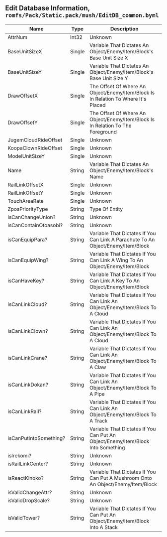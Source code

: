 ## Edit Database Information, `romfs/Pack/Static.pack/mush/EditDB_common.byml`

| Name | Type | Description                                                                                                                                                                                                                                                                           |
|--------|------|---------------------------------------------------------------------------------------------------------------------------------------------------------------------------------------------------------------------------------------------------------------------------------------|
| AttrNum | Int32 | Unknown
| BaseUnitSizeX | Single | Variable That Dictates An Object/Enemy/Item/Block's Base Unit Size X
| BaseUnitSizeY | Single | Variable That Dictates An Object/Enemy/Item/Block's Base Unit Size Y
| DrawOffsetX | Single | The Offset Of Where An Object/Enemy/Item/Block Is In Relation To Where It's Placed
| DrawOffsetY | Single | The Offset Of Where An Object/Enemy/Item/Block Is In Relation To The Foreground
| JugemCloudRideOffset | Single | Unknown
| KoopaClownRideOffset | Single | Unknown
| ModelUnitSizeY | Single | Unknown
| Name | String | Variable That Dictates An Object/Enemy/Item/Block's Name
| RailLinkOffsetX | Single | Unknown
| RailLinkOffsetY | Single | Unknown
| TouchAreaRate | Single | Unknown
| ZposPriorityType | String | Type Of Entity
| isCanChangeUnion? | String | Unknown
| isCanContainOtoasobi? | String | Unknown
| isCanEquipPara? | String | Variable That Dictates If You Can Link A Parachute To An Object/Enemy/Item/Block
| isCanEquipWing? | String | Variable That Dictates If You Can Link A Wing To An Object/Enemy/Item/Block
| isCanHaveKey? | String | Variable That Dictates If You Can Link A Key To An Object/Enemy/Item/Block
| isCanLinkCloud? | String | Variable That Dictates If You Can Link An Object/Enemy/Item/Block To A Cloud
| isCanLinkClown? | String | Variable That Dictates If You Can Link An Object/Enemy/Item/Block To A Cloud
| isCanLinkCrane? | String | Variable That Dictates If You Can Link An Object/Enemy/Item/Block To A Claw
| isCanLinkDokan? | String | Variable That Dictates If You Can Link An Object/Enemy/Item/Block To A Pipe
| isCanLinkRail? | String | Variable That Dictates If You Can Link An Object/Enemy/Item/Block To A Track
| isCanPutIntoSomething? | String | Variable That Dictates If You Can Put An Object/Enemy/Item/Block Into Something
| isIrekomi? | String | Unknown
| isRailLinkCenter? | String | Unknown
| isReactKinoko? | String | Variable That Dictates If You Can Put A Mushroom Onto An Object/Enemy/Item/Block
| isValidChangeAttr? | String | Unknown
| isValidDropScale? | String | Unknown
| isValidTower? | String | Variable That Dictates If You Can Put An Object/Enemy/Item/Block Into A Stack
